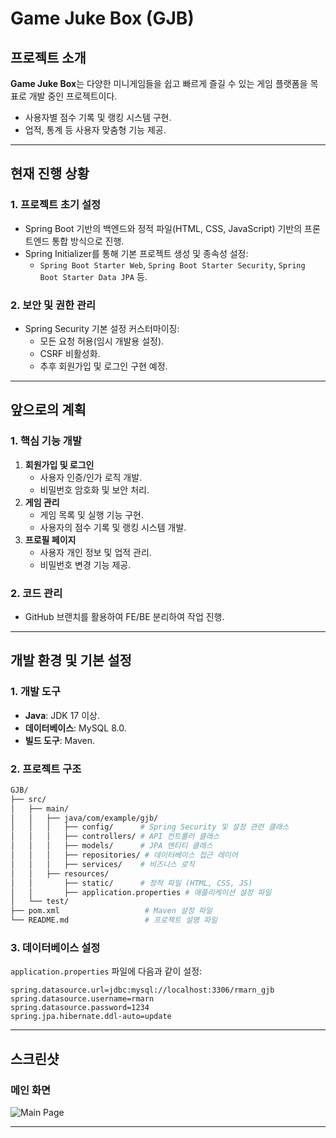 # Game Juke Box (GJB)

## **프로젝트 소개**

**Game Juke Box**는 다양한 미니게임들을 쉽고 빠르게 즐길 수 있는 게임 플랫폼을 목표로 개발 중인 프로젝트이다.

- 사용자별 점수 기록 및 랭킹 시스템 구현.
- 업적, 통계 등 사용자 맞춤형 기능 제공.

------

## **현재 진행 상황**

### **1. 프로젝트 초기 설정**

- Spring Boot 기반의 백엔드와 정적 파일(HTML, CSS, JavaScript) 기반의 프론트엔드 통합 방식으로 진행.
- Spring Initializer를 통해 기본 프로젝트 생성 및 종속성 설정:
  - `Spring Boot Starter Web`, `Spring Boot Starter Security`, `Spring Boot Starter Data JPA` 등.

### **2. 보안 및 권한 관리**

- Spring Security 기본 설정 커스터마이징:
  - 모든 요청 허용(임시 개발용 설정).
  - CSRF 비활성화.
  - 추후 회원가입 및 로그인 구현 예정.

------

## **앞으로의 계획**

### **1. 핵심 기능 개발**

1. **회원가입 및 로그인**
   - 사용자 인증/인가 로직 개발.
   - 비밀번호 암호화 및 보안 처리.
2. **게임 관리**
   - 게임 목록 및 실행 기능 구현.
   - 사용자의 점수 기록 및 랭킹 시스템 개발.
3. **프로필 페이지**
   - 사용자 개인 정보 및 업적 관리.
   - 비밀번호 변경 기능 제공.

### **2. 코드 관리**

- GitHub 브랜치를 활용하여 FE/BE 분리하여 작업 진행.

------

## **개발 환경 및 기본 설정**

### **1. 개발 도구**

- **Java**: JDK 17 이상.
- **데이터베이스**: MySQL 8.0.
- **빌드 도구**: Maven.

### **2. 프로젝트 구조**

```bash
GJB/
├── src/
│   ├── main/
│   │   ├── java/com/example/gjb/
│   │   │   ├── config/      # Spring Security 및 설정 관련 클래스
│   │   │   ├── controllers/ # API 컨트롤러 클래스
│   │   │   ├── models/      # JPA 엔티티 클래스
│   │   │   ├── repositories/ # 데이터베이스 접근 레이어
│   │   │   ├── services/    # 비즈니스 로직
│   │   ├── resources/
│   │       ├── static/      # 정적 파일 (HTML, CSS, JS)
│   │       ├── application.properties # 애플리케이션 설정 파일
│   └── test/
├── pom.xml                   # Maven 설정 파일
└── README.md                 # 프로젝트 설명 파일
```

### **3. 데이터베이스 설정**

`application.properties` 파일에 다음과 같이 설정:

```properties
spring.datasource.url=jdbc:mysql://localhost:3306/rmarn_gjb
spring.datasource.username=rmarn
spring.datasource.password=1234
spring.jpa.hibernate.ddl-auto=update
```
------
## **스크린샷**

### 메인 화면

![Main Page](images/2024_12_07_초기화면.jpg)

------


